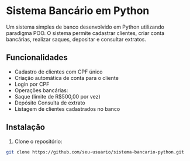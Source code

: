 # Sistema Bancário em Python

Um sistema simples de banco desenvolvido em Python utilizando paradigma POO. O sistema permite cadastrar clientes, criar conta bancárias, realizar saques, depositar e consultar extratos.

## Funcionalidades

- Cadastro de clientes com CPF único
- Criação automática de conta para o cliente
- Login por CPF
- Operações bancárias:
- Saque (limite de R$500,00 por vez)
- Depósito
 Consulta de extrato
- Listagem de clientes cadastrados no banco



## Instalação

1. Clone o repositório:

```bash
git clone https://github.com/seu-usuario/sistema-bancario-python.git
